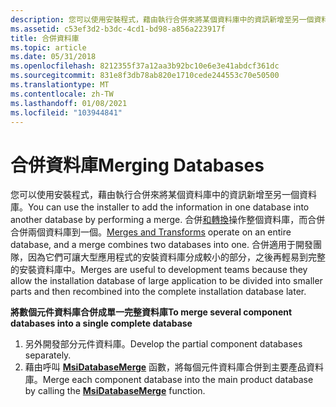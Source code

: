 ```yaml
---
description: 您可以使用安裝程式，藉由執行合併來將某個資料庫中的資訊新增至另一個資料庫。
ms.assetid: c53ef3d2-b3dc-4cd1-bd98-a856a223917f
title: 合併資料庫
ms.topic: article
ms.date: 05/31/2018
ms.openlocfilehash: 8212355f37a12aa3b92bc10e6e3e41abdcf361dc
ms.sourcegitcommit: 831e8f3db78ab820e1710cede244553c70e50500
ms.translationtype: MT
ms.contentlocale: zh-TW
ms.lasthandoff: 01/08/2021
ms.locfileid: "103944841"
---
```

# <a name="merging-databases"></a><span data-ttu-id="952b0-103">合併資料庫</span><span class="sxs-lookup"><span data-stu-id="952b0-103">Merging Databases</span></span>

<span data-ttu-id="952b0-104">您可以使用安裝程式，藉由執行合併來將某個資料庫中的資訊新增至另一個資料庫。</span><span class="sxs-lookup"><span data-stu-id="952b0-104">You can use the installer to add the information in one database into another database by performing a merge.</span></span> <span data-ttu-id="952b0-105">合併[和轉換](merges-and-transforms.md)操作整個資料庫，而合併合併兩個資料庫到一個。</span><span class="sxs-lookup"><span data-stu-id="952b0-105">[Merges and Transforms](merges-and-transforms.md) operate on an entire database, and a merge combines two databases into one.</span></span> <span data-ttu-id="952b0-106">合併適用于開發團隊，因為它們可讓大型應用程式的安裝資料庫分成較小的部分，之後再輕易到完整的安裝資料庫中。</span><span class="sxs-lookup"><span data-stu-id="952b0-106">Merges are useful to development teams because they allow the installation database of large application to be divided into smaller parts and then recombined into the complete installation database later.</span></span>

<span data-ttu-id="952b0-107">**將數個元件資料庫合併成單一完整資料庫**</span><span class="sxs-lookup"><span data-stu-id="952b0-107">**To merge several component databases into a single complete database**</span></span>

1.  <span data-ttu-id="952b0-108">另外開發部分元件資料庫。</span><span class="sxs-lookup"><span data-stu-id="952b0-108">Develop the partial component databases separately.</span></span>
2.  <span data-ttu-id="952b0-109">藉由呼叫 [**MsiDatabaseMerge**](/windows/desktop/api/Msiquery/nf-msiquery-msidatabasemergea) 函數，將每個元件資料庫合併到主要產品資料庫。</span><span class="sxs-lookup"><span data-stu-id="952b0-109">Merge each component database into the main product database by calling the [**MsiDatabaseMerge**](/windows/desktop/api/Msiquery/nf-msiquery-msidatabasemergea) function.</span></span>

 

 



